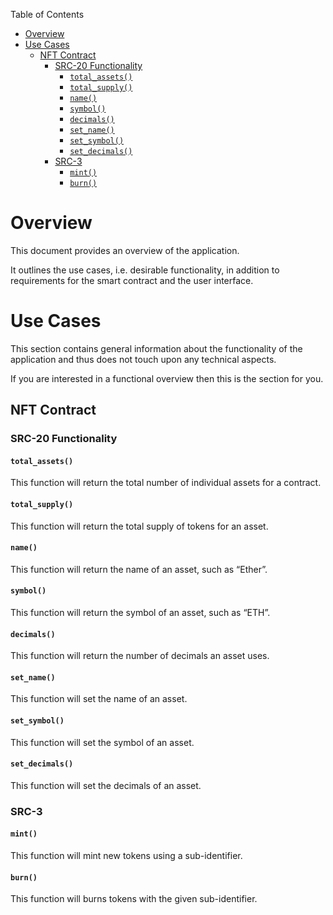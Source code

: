 Table of Contents
- [Overview](#overview)
- [Use Cases](#use-cases)
  - [NFT Contract](#nft-contract)
    - [SRC-20 Functionality](#src-20-functionality)
      - [`total_assets()`](#total_assets)
      - [`total_supply()`](#total_supply)
      - [`name()`](#name)
      - [`symbol()`](#symbol)
      - [`decimals()`](#decimals)
      - [`set_name()`](#set_name)
      - [`set_symbol()`](#set_symbol)
      - [`set_decimals()`](#set_decimals)
    - [SRC-3](#src-3)
      - [`mint()`](#mint)
      - [`burn()`](#burn)

# Overview

This document provides an overview of the application.

It outlines the use cases, i.e. desirable functionality, in addition to requirements for the smart contract and the user interface.

# Use Cases

This section contains general information about the functionality of the application and thus does not touch upon any technical aspects.

If you are interested in a functional overview then this is the section for you.

## NFT Contract

### SRC-20 Functionality

#### `total_assets()`

This function will return the total number of individual assets for a contract.

#### `total_supply()`

This function will return the total supply of tokens for an asset.

#### `name()`

This function will return the name of an asset, such as “Ether”.

#### `symbol()`

This function will return the symbol of an asset, such as “ETH”.

#### `decimals()`

This function will return the number of decimals an asset uses.

#### `set_name()`

This function will set the name of an asset.

#### `set_symbol()`

This function will set the symbol of an asset.

#### `set_decimals()`

This function will set the decimals of an asset.

### SRC-3

#### `mint()`

This function will mint new tokens using a sub-identifier.

#### `burn()`

This function will burns tokens with the given sub-identifier.

